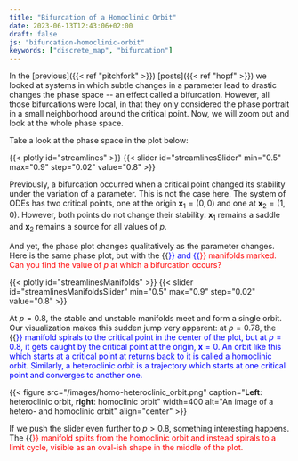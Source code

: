 ```yaml
---
title: "Bifurcation of a Homoclinic Orbit"
date: 2023-06-13T12:43:06+02:00
draft: false
js: "bifurcation-homoclinic-orbit"
keywords: ["discrete_map", "bifurcation"]
---
```


In the [previous]({{< ref "pitchfork" >}}) [posts]({{< ref "hopf" >}}) we looked at systems in which subtle changes in a parameter lead to drastic changes the phase space -- an effect called a bifurcation. However, all those bifurcations were local, in that they only considered the phase portrait in a small neighborhood around the critical point. Now, we will zoom out and look at the whole phase space.
<!--more-->

Take a look at the phase space in the plot below:

<!-- Phase plot with a slider for the parameter -->
{{< plotly id="streamlines" >}}
{{< slider id="streamlinesSlider" min="0.5" max="0.9" step="0.02" value="0.8" >}}

Previously, a bifurcation occurred when a critical point changed its stability under the variation of a parameter. This is not the case here. The system of ODEs has two critical points, one at the origin $\mathbf{x}_1 = (0, 0)$ and one at $\mathbf{x}_2 = (1, 0)$. However, both points do not change their stability: $\mathbf{x}_1$ remains a saddle and $\mathbf{x}_2$ remains a source for all values of $p$. 

And yet, the phase plot changes qualitatively as the parameter changes. Here is the same phase plot, but with the {{<span style="color:blue" text="stable" >}} and {{<span style="color:red" text="unstable" >}} manifolds marked. Can you find the value of $p$ at which a bifurcation occurs?

<!-- Same phase plot but with stable/unstable manifold in red -->
{{< plotly id="streamlinesManifolds" >}}
{{< slider id="streamlinesManifoldsSlider" min="0.5" max="0.9" step="0.02" value="0.8" >}}

At $p = 0.8$, the stable and unstable manifolds meet and form a single orbit. Our visualization makes this sudden jump very apparent: at $p = 0.78$, the {{<span style="color:blue" text="stable" >}} manifold spirals to the critical point in the center of the plot, but at $p = 0.8$, it gets caught by the critical point at the origin, $\mathbf{x} = 0$. An orbit like this which starts at a critical point at returns back to it is called a homoclinic orbit. Similarly, a heteroclinic orbit is a trajectory which starts at one critical point and converges to another one. 

{{< figure src="/images/homo-heteroclinic_orbit.png" caption="**Left**: heteroclinic orbit, **right**: homoclinic orbit" width=400 alt="An image of a hetero- and homoclinic orbit" align="center" >}}

If we push the slider even further to $p > 0.8$, something interesting happens. The {{<span style="color:red" text="unstable" >}} manifold splits from the homoclinic orbit and instead spirals to a limit cycle, visible as an oval-ish shape in the middle of the plot. 